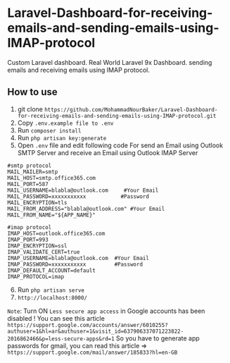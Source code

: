 # Laravel-Dashboard-for-receiving-emails-and-sending-emails-using-IMAP-protocol
Custom Laravel dashboard. Real World Laravel 9x Dashboard. sending emails and receiving emails using IMAP protocol.

## How to use
1. git clone `https://github.com/MohammadNourBaker/Laravel-Dashboard-for-receiving-emails-and-sending-emails-using-IMAP-protocol.git`
2. Copy `.env.example file to .env`
3. Run `composer install`
4. Run `php artisan key:generate`
5. Open `.env` file and edit following code For send an Email using Outlook SMTP Server and receive an Email using Outlook IMAP Server
```
#smtp protocol
MAIL_MAILER=smtp
MAIL_HOST=smtp.office365.com
MAIL_PORT=587
MAIL_USERNAME=blabla@outlook.com     #Your Email
MAIL_PASSWORD=xxxxxxxxxxx           #Password
MAIL_ENCRYPTION=tls
MAIL_FROM_ADDRESS="blabla@outlook.com" #Your Email
MAIL_FROM_NAME="${APP_NAME}"

#imap protocol
IMAP_HOST=outlook.office365.com
IMAP_PORT=993
IMAP_ENCRYPTION=ssl
IMAP_VALIDATE_CERT=true
IMAP_USERNAME=blabla@outlook.com  #Your Email
IMAP_PASSWORD=xxxxxxxxxxx         #Password
IMAP_DEFAULT_ACCOUNT=default
IMAP_PROTOCOL=imap

```
6. Run `php artisan serve`
9. `http://localhost:8000/`

`Note`: Turn ON `Less secure app access` in Google accounts has been disabled !
        You can see this article `https://support.google.com/accounts/answer/6010255?authuser=1&hl=ar&authuser=1&visit_id=637906337071223822-2016862466&p=less-secure-apps&rd=1`  So you have to generate app passwords for gmail, you can read this article => `https://support.google.com/mail/answer/185833?hl=en-GB`

